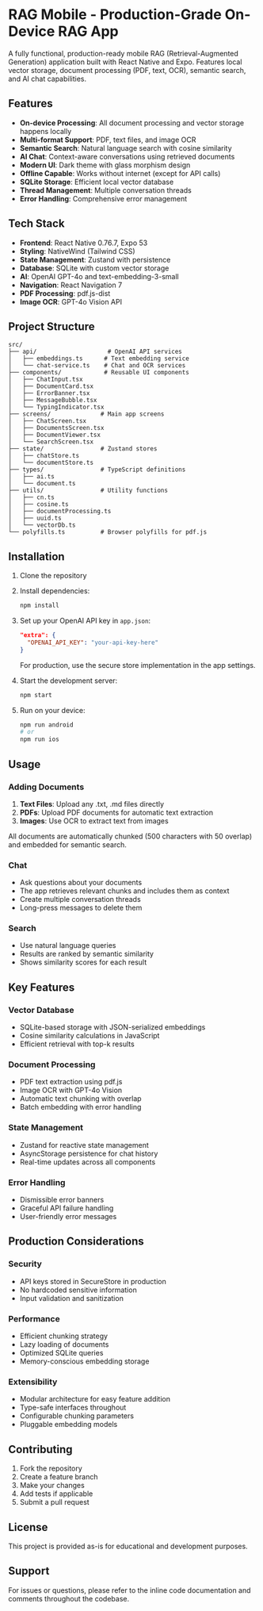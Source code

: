 # RAG Mobile - Production-Grade On-Device RAG App

A fully functional, production-ready mobile RAG (Retrieval-Augmented Generation) application built with React Native and Expo. Features local vector storage, document processing (PDF, text, OCR), semantic search, and AI chat capabilities.

## Features

- **On-device Processing**: All document processing and vector storage happens locally
- **Multi-format Support**: PDF, text files, and image OCR
- **Semantic Search**: Natural language search with cosine similarity
- **AI Chat**: Context-aware conversations using retrieved documents
- **Modern UI**: Dark theme with glass morphism design
- **Offline Capable**: Works without internet (except for API calls)
- **SQLite Storage**: Efficient local vector database
- **Thread Management**: Multiple conversation threads
- **Error Handling**: Comprehensive error management

## Tech Stack

- **Frontend**: React Native 0.76.7, Expo 53
- **Styling**: NativeWind (Tailwind CSS)
- **State Management**: Zustand with persistence
- **Database**: SQLite with custom vector storage
- **AI**: OpenAI GPT-4o and text-embedding-3-small
- **Navigation**: React Navigation 7
- **PDF Processing**: pdf.js-dist
- **Image OCR**: GPT-4o Vision API

## Project Structure

```
src/
├── api/                    # OpenAI API services
│   ├── embeddings.ts      # Text embedding service
│   └── chat-service.ts    # Chat and OCR services
├── components/            # Reusable UI components
│   ├── ChatInput.tsx
│   ├── DocumentCard.tsx
│   ├── ErrorBanner.tsx
│   ├── MessageBubble.tsx
│   └── TypingIndicator.tsx
├── screens/              # Main app screens
│   ├── ChatScreen.tsx
│   ├── DocumentsScreen.tsx
│   ├── DocumentViewer.tsx
│   └── SearchScreen.tsx
├── state/                # Zustand stores
│   ├── chatStore.ts
│   └── documentStore.ts
├── types/                # TypeScript definitions
│   ├── ai.ts
│   └── document.ts
├── utils/                # Utility functions
│   ├── cn.ts
│   ├── cosine.ts
│   ├── documentProcessing.ts
│   ├── uuid.ts
│   └── vectorDb.ts
└── polyfills.ts          # Browser polyfills for pdf.js
```

## Installation

1. Clone the repository
2. Install dependencies:
   ```bash
   npm install
   ```

3. Set up your OpenAI API key in `app.json`:
   ```json
   "extra": {
     "OPENAI_API_KEY": "your-api-key-here"
   }
   ```

   For production, use the secure store implementation in the app settings.

4. Start the development server:
   ```bash
   npm start
   ```

5. Run on your device:
   ```bash
   npm run android
   # or
   npm run ios
   ```

## Usage

### Adding Documents

1. **Text Files**: Upload any .txt, .md files directly
2. **PDFs**: Upload PDF documents for automatic text extraction
3. **Images**: Use OCR to extract text from images

All documents are automatically chunked (500 characters with 50 overlap) and embedded for semantic search.

### Chat

- Ask questions about your documents
- The app retrieves relevant chunks and includes them as context
- Create multiple conversation threads
- Long-press messages to delete them

### Search

- Use natural language queries
- Results are ranked by semantic similarity
- Shows similarity scores for each result

## Key Features

### Vector Database
- SQLite-based storage with JSON-serialized embeddings
- Cosine similarity calculations in JavaScript
- Efficient retrieval with top-k results

### Document Processing
- PDF text extraction using pdf.js
- Image OCR with GPT-4o Vision
- Automatic text chunking with overlap
- Batch embedding with error handling

### State Management
- Zustand for reactive state management
- AsyncStorage persistence for chat history
- Real-time updates across all components

### Error Handling
- Dismissible error banners
- Graceful API failure handling
- User-friendly error messages

## Production Considerations

### Security
- API keys stored in SecureStore in production
- No hardcoded sensitive information
- Input validation and sanitization

### Performance
- Efficient chunking strategy
- Lazy loading of documents
- Optimized SQLite queries
- Memory-conscious embedding storage

### Extensibility
- Modular architecture for easy feature addition
- Type-safe interfaces throughout
- Configurable chunking parameters
- Pluggable embedding models

## Contributing

1. Fork the repository
2. Create a feature branch
3. Make your changes
4. Add tests if applicable
5. Submit a pull request

## License

This project is provided as-is for educational and development purposes.

## Support

For issues or questions, please refer to the inline code documentation and comments throughout the codebase.
